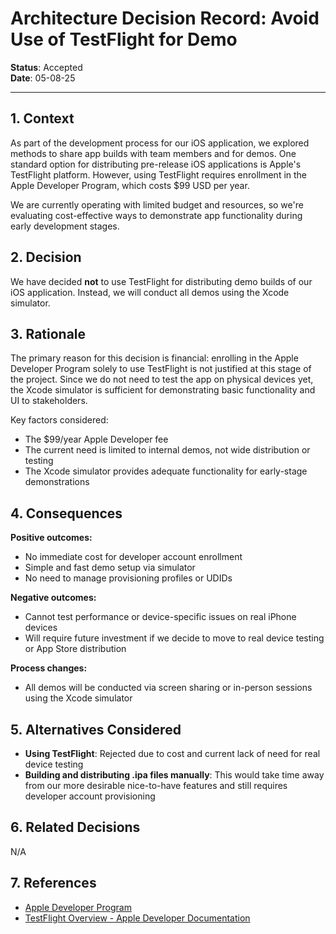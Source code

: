 # Architecture Decision Record: Avoid Use of TestFlight for Demo

**Status**: Accepted  
**Date**: 05-08-25

---

## 1. Context

As part of the development process for our iOS application, we explored methods to share app builds with team members and for demos. One standard option for distributing pre-release iOS applications is Apple's TestFlight platform. However, using TestFlight requires enrollment in the Apple Developer Program, which costs $99 USD per year.

We are currently operating with limited budget and resources, so we're evaluating cost-effective ways to demonstrate app functionality during early development stages.

## 2. Decision

We have decided **not** to use TestFlight for distributing demo builds of our iOS application. Instead, we will conduct all demos using the Xcode simulator.

## 3. Rationale

The primary reason for this decision is financial: enrolling in the Apple Developer Program solely to use TestFlight is not justified at this stage of the project. Since we do not need to test the app on physical devices yet, the Xcode simulator is sufficient for demonstrating basic functionality and UI to stakeholders.

Key factors considered:
- The $99/year Apple Developer fee
- The current need is limited to internal demos, not wide distribution or testing
- The Xcode simulator provides adequate functionality for early-stage demonstrations

## 4. Consequences

**Positive outcomes:**
- No immediate cost for developer account enrollment
- Simple and fast demo setup via simulator
- No need to manage provisioning profiles or UDIDs

**Negative outcomes:**
- Cannot test performance or device-specific issues on real iPhone devices
- Will require future investment if we decide to move to real device testing or App Store distribution

**Process changes:**
- All demos will be conducted via screen sharing or in-person sessions using the Xcode simulator

## 5. Alternatives Considered

- **Using TestFlight**: Rejected due to cost and current lack of need for real device testing
- **Building and distributing .ipa files manually**: This would take time away from our more desirable nice-to-have features and still requires developer account provisioning

## 6. Related Decisions

N/A

## 7. References

- [Apple Developer Program](https://developer.apple.com/programs/)
- [TestFlight Overview - Apple Developer Documentation](https://developer.apple.com/testflight/)